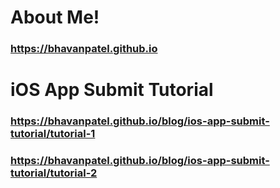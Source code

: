 # About Me!
### https://bhavanpatel.github.io


# iOS App Submit Tutorial
### https://bhavanpatel.github.io/blog/ios-app-submit-tutorial/tutorial-1
### https://bhavanpatel.github.io/blog/ios-app-submit-tutorial/tutorial-2
